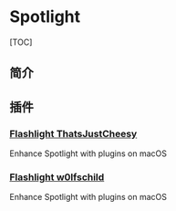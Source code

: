 # Spotlight

[TOC]

## 简介

## 插件

### [Flashlight ThatsJustCheesy](https://github.com/ThatsJustCheesy/Flashlight)

Enhance Spotlight with plugins on macOS

### [Flashlight w0lfschild](https://github.com/w0lfschild/Flashlight)

Enhance Spotlight with plugins on macOS


